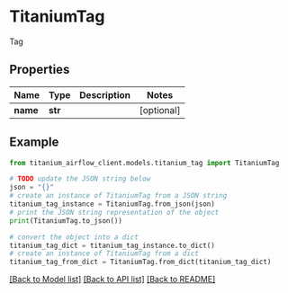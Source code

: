 # TitaniumTag

Tag

## Properties

Name | Type | Description | Notes
------------ | ------------- | ------------- | -------------
**name** | **str** |  | [optional] 

## Example

```python
from titanium_airflow_client.models.titanium_tag import TitaniumTag

# TODO update the JSON string below
json = "{}"
# create an instance of TitaniumTag from a JSON string
titanium_tag_instance = TitaniumTag.from_json(json)
# print the JSON string representation of the object
print(TitaniumTag.to_json())

# convert the object into a dict
titanium_tag_dict = titanium_tag_instance.to_dict()
# create an instance of TitaniumTag from a dict
titanium_tag_from_dict = TitaniumTag.from_dict(titanium_tag_dict)
```
[[Back to Model list]](../README.md#documentation-for-models) [[Back to API list]](../README.md#documentation-for-api-endpoints) [[Back to README]](../README.md)



